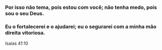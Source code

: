 ### Por isso não tema, pois estou com você; não tenha medo, pois sou o seu Deus.
### Eu o fortalecerei e o ajudarei; eu o segurarei com a minha mão direita vitoriosa.

Isaías 41:10
